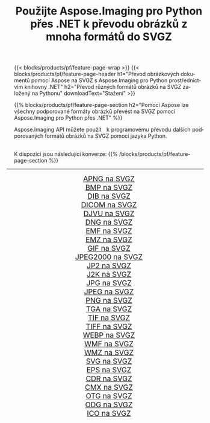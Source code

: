 ﻿---
title: Použijte Aspose.Imaging pro Python přes .NET k převodu obrázků z mnoha formátů do SVGZ 
weight: 3920
url: /cs/python-net/conversion/to/svgz 
lang: cs
langdirlevel: 2
locales: zh-hans,ja,it,ru,de,es,fr,nl,id,lt,pl,pt,vi,tr,ko,zh-hant,ar,hi,th,sv,cs,uk,he
description: Aspose.Imaging pro Python přes knihovnu .NET můžete použít k převodu z různých formátů do SVGZ
---

{{< blocks/products/pf/feature-page-wrap >}}
{{< blocks/products/pf/feature-page-header h1="Převod obrázkových dokumentů pomocí Aspose na SVGZ s Aspose.Imaging pro Python prostřednictvím knihovny .NET" h2="Převod různých formátů obrázků na SVGZ založený na Pythonu" downloadText="Stažení" >}}


{{% blocks/products/pf/feature-page-section  h2="Pomocí Aspose lze všechny podporované formáty obrázků převést na SVGZ pomocí Aspose.Imaging pro Python přes .NET" %}}
<p align=justify>Aspose.Imaging API můžete použít   k programovému převodu dalších podporovaných formátů obrázků na SVGZ pomocí jazyka Python.</p>
<br/>
K dispozici jsou následující konverze:
{{% /blocks/products/pf/feature-page-section %}}
<div class="container-fluid productfamilypage bg-gray">
    <div class="convertypes bg-gray agp-content section">
        <div class="container">
		<hr style="margin-left:-20px;"/>
		<div class="row other-converters" style="gap: 10px;font-size: 19px;text-align:center;">
		    <div class='col-md-2 other-converter remove-lp remove-rp'><a href="/imaging/cs/python-net/conversion/apng-to-svgz" style="padding:15px;">APNG na SVGZ</a></div>
<div class='col-md-2 other-converter remove-lp remove-rp'><a href="/imaging/cs/python-net/conversion/bmp-to-svgz" style="padding:15px;">BMP na SVGZ</a></div>
<div class='col-md-2 other-converter remove-lp remove-rp'><a href="/imaging/cs/python-net/conversion/dib-to-svgz" style="padding:15px;">DIB na SVGZ</a></div>
<div class='col-md-2 other-converter remove-lp remove-rp'><a href="/imaging/cs/python-net/conversion/dicom-to-svgz" style="padding:15px;">DICOM na SVGZ</a></div>
<div class='col-md-2 other-converter remove-lp remove-rp'><a href="/imaging/cs/python-net/conversion/djvu-to-svgz" style="padding:15px;">DJVU na SVGZ</a></div>
<div class='col-md-2 other-converter remove-lp remove-rp'><a href="/imaging/cs/python-net/conversion/dng-to-svgz" style="padding:15px;">DNG na SVGZ</a></div>
<div class='col-md-2 other-converter remove-lp remove-rp'><a href="/imaging/cs/python-net/conversion/emf-to-svgz" style="padding:15px;">EMF na SVGZ</a></div>
<div class='col-md-2 other-converter remove-lp remove-rp'><a href="/imaging/cs/python-net/conversion/emz-to-svgz" style="padding:15px;">EMZ na SVGZ</a></div>
<div class='col-md-2 other-converter remove-lp remove-rp'><a href="/imaging/cs/python-net/conversion/gif-to-svgz" style="padding:15px;">GIF na SVGZ</a></div>
<div class='col-md-2 other-converter remove-lp remove-rp'><a href="/imaging/cs/python-net/conversion/jpeg2000-to-svgz" style="padding:15px;">JPEG2000 na SVGZ</a></div>
<div class='col-md-2 other-converter remove-lp remove-rp'><a href="/imaging/cs/python-net/conversion/jp2-to-svgz" style="padding:15px;">JP2 na SVGZ</a></div>
<div class='col-md-2 other-converter remove-lp remove-rp'><a href="/imaging/cs/python-net/conversion/j2k-to-svgz" style="padding:15px;">J2K na SVGZ</a></div>
<div class='col-md-2 other-converter remove-lp remove-rp'><a href="/imaging/cs/python-net/conversion/jpg-to-svgz" style="padding:15px;">JPG na SVGZ</a></div>
<div class='col-md-2 other-converter remove-lp remove-rp'><a href="/imaging/cs/python-net/conversion/jpeg-to-svgz" style="padding:15px;">JPEG na SVGZ</a></div>
<div class='col-md-2 other-converter remove-lp remove-rp'><a href="/imaging/cs/python-net/conversion/png-to-svgz" style="padding:15px;">PNG na SVGZ</a></div>
<div class='col-md-2 other-converter remove-lp remove-rp'><a href="/imaging/cs/python-net/conversion/tga-to-svgz" style="padding:15px;">TGA na SVGZ</a></div>
<div class='col-md-2 other-converter remove-lp remove-rp'><a href="/imaging/cs/python-net/conversion/tif-to-svgz" style="padding:15px;">TIF na SVGZ</a></div>
<div class='col-md-2 other-converter remove-lp remove-rp'><a href="/imaging/cs/python-net/conversion/tiff-to-svgz" style="padding:15px;">TIFF na SVGZ</a></div>
<div class='col-md-2 other-converter remove-lp remove-rp'><a href="/imaging/cs/python-net/conversion/webp-to-svgz" style="padding:15px;">WEBP na SVGZ</a></div>
<div class='col-md-2 other-converter remove-lp remove-rp'><a href="/imaging/cs/python-net/conversion/wmf-to-svgz" style="padding:15px;">WMF na SVGZ</a></div>
<div class='col-md-2 other-converter remove-lp remove-rp'><a href="/imaging/cs/python-net/conversion/wmz-to-svgz" style="padding:15px;">WMZ na SVGZ</a></div>
<div class='col-md-2 other-converter remove-lp remove-rp'><a href="/imaging/cs/python-net/conversion/svg-to-svgz" style="padding:15px;">SVG na SVGZ</a></div>
<div class='col-md-2 other-converter remove-lp remove-rp'><a href="/imaging/cs/python-net/conversion/eps-to-svgz" style="padding:15px;">EPS na SVGZ</a></div>
<div class='col-md-2 other-converter remove-lp remove-rp'><a href="/imaging/cs/python-net/conversion/cdr-to-svgz" style="padding:15px;">CDR na SVGZ</a></div>
<div class='col-md-2 other-converter remove-lp remove-rp'><a href="/imaging/cs/python-net/conversion/cmx-to-svgz" style="padding:15px;">CMX na SVGZ</a></div>
<div class='col-md-2 other-converter remove-lp remove-rp'><a href="/imaging/cs/python-net/conversion/otg-to-svgz" style="padding:15px;">OTG na SVGZ</a></div>
<div class='col-md-2 other-converter remove-lp remove-rp'><a href="/imaging/cs/python-net/conversion/odg-to-svgz" style="padding:15px;">ODG na SVGZ</a></div>
<div class='col-md-2 other-converter remove-lp remove-rp'><a href="/imaging/cs/python-net/conversion/ico-to-svgz" style="padding:15px;">ICO na SVGZ</a></div>
                </div>
        </div>
    </div>
</div>
<br/>

